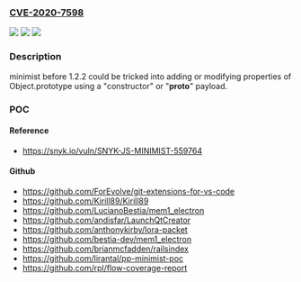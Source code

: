 ### [CVE-2020-7598](https://cve.mitre.org/cgi-bin/cvename.cgi?name=CVE-2020-7598)
![](https://img.shields.io/static/v1?label=Product&message=minimist&color=blue)
![](https://img.shields.io/static/v1?label=Version&message=n%2Fa&color=blue)
![](https://img.shields.io/static/v1?label=Vulnerability&message=Prototype%20Pollution&color=brighgreen)

### Description

minimist before 1.2.2 could be tricked into adding or modifying properties of Object.prototype using a "constructor" or "__proto__" payload.

### POC

#### Reference
- https://snyk.io/vuln/SNYK-JS-MINIMIST-559764

#### Github
- https://github.com/ForEvolve/git-extensions-for-vs-code
- https://github.com/Kirill89/Kirill89
- https://github.com/LucianoBestia/mem1_electron
- https://github.com/andisfar/LaunchQtCreator
- https://github.com/anthonykirby/lora-packet
- https://github.com/bestia-dev/mem1_electron
- https://github.com/brianmcfadden/railsindex
- https://github.com/lirantal/pp-minimist-poc
- https://github.com/rpl/flow-coverage-report

